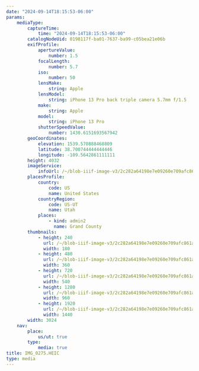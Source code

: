 ```yaml
---
date: "2024-09-14T18:15:53-06:00"
params:
    mediaType:
        captureTime:
            time: "2024-09-14T18:15:53-06:00"
        catalogNodeUid: 0198117f-ba01-7637-ba99-c05bea21e06b
        exifProfile:
            apertureValue:
                number: 1.5
            focalLength:
                number: 5.7
            iso:
                number: 50
            lensMake:
                string: Apple
            lensModel:
                string: iPhone 13 Pro back triple camera 5.7mm f/1.5
            make:
                string: Apple
            model:
                string: iPhone 13 Pro
            shutterSpeedValue:
                number: 1430.6151693567942
        geoCoordinates:
            elevation: 1539.570888468809
            latitude: 38.700744444444446
            longitude: -109.5642861111111
        height: 4032
        imageService:
            infoUrl: /~/blob-iiif-image-v3/2c282a64198e7e09260e709afc861a1574cfe66c3a31f57c31945e8b682980fb/info.json
        placesProfile:
            country:
                code: US
                name: United States
            countryRegion:
                code: US-UT
                name: Utah
            places:
                - kind: admin2
                  name: Grand County
        thumbnails:
            - height: 240
              url: /~/blob-iiif-image-v3/2c282a64198e7e09260e709afc861a1574cfe66c3a31f57c31945e8b682980fb/full/180%2C240/0/default.jpg
              width: 180
            - height: 480
              url: /~/blob-iiif-image-v3/2c282a64198e7e09260e709afc861a1574cfe66c3a31f57c31945e8b682980fb/full/360%2C480/0/default.jpg
              width: 360
            - height: 720
              url: /~/blob-iiif-image-v3/2c282a64198e7e09260e709afc861a1574cfe66c3a31f57c31945e8b682980fb/full/540%2C720/0/default.jpg
              width: 540
            - height: 1280
              url: /~/blob-iiif-image-v3/2c282a64198e7e09260e709afc861a1574cfe66c3a31f57c31945e8b682980fb/full/960%2C1280/0/default.jpg
              width: 960
            - height: 1920
              url: /~/blob-iiif-image-v3/2c282a64198e7e09260e709afc861a1574cfe66c3a31f57c31945e8b682980fb/full/1440%2C1920/0/default.jpg
              width: 1440
        width: 3024
    nav:
        place:
            us/ut: true
        type:
            media: true
title: IMG_0275.HEIC
type: media
---
```

